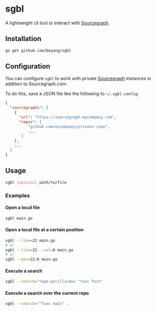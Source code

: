 # sgbl

A lightweight cli tool to interact with [Sourcegraph](https://sourcegraph.com).

## Installation

```bash
go get github.com/beyang/sgbl
```

## Configuration

You can configure `sgbl` to work with private [Sourcegraph](https://about.sourcegraph.com) instances in addition to Sourcegraph.com.

To do this, save a JSON file like the following to `~/.sgbl-config`:

```json
{
  "sourcegraphs": [
    {
      "url": "https://sourcegraph.mycompany.com",
      "repos": [
          "github.com/mycompany/private-repo",
          ...
       ]
    },
    ...
  ]
}
```

## Usage

```bash
sgbl [options] path/to/file
```

### Examples

#### Open a local file

```bash
sgbl main.go
```

#### Open a local file at a certain position

```bash
sgbl --line=22 main.go
# or
sgbl --line=22 --col=6 main.go
# or
sgbl --pos=22:6 main.go
```

#### Execute a search

```bash
sgbl --search="repo:gorilla/mux ^func Test"
```

#### Execute a search over the current repo

```bash
sgbl --search="^func main" .
```
